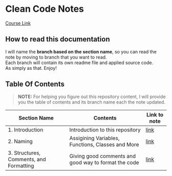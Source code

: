 # Clean Code Notes

[Course Link](https://www.udemy.com/course/writing-clean-code)


## How to read this documentation
I will name the **branch based on the section name**, so you can read the note by moving to branch that you want to read.
<br>
Each branch will contain its own readme file and applied source code.
<br>
As simply as that. Enjoy!

## Table Of Contents

> **NOTE:** For helping you figure out this repository content, I will provide you the table of contents and its branch name each the note updated.

| Section Name | Contents | Link to note |
|--|--|--|
| 1. Introduction | Introduction to this repository | [link](#) |
| 2. Naming | Assigining Variables, Functions, Classes and More | [link](#) |
| 3. Structures, Comments, and Formatting| Giving good comments and good way to format the code | [link](#) |